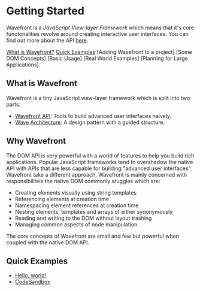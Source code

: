 # Getting Started

Wavefront is a _JavaScript View-layer Framework_ which means that it's core functonalities revolve around creating interactive user interfaces. You can find out more about the API [here](#).

[What is Wavefront?](#)
[Quick Examples](#)
[Adding Wavefront to a project]
[Some DOM Concepts]
[Basic Usage]
[Real World Examples]
[Planning for Large Applications]

## What is Wavefront 
Wavefront is a tiny JavaScript view-layer framework which is split into two parts:
- [Wavefront API](#): Tools to build advanced user interfaces naively.
- [Wave Architecture](#): A design pattern with a guided structure.

## Why Wavefront
The DOM API is very powerful with a world of features to help you build rich applications. 
Popular JavaScript frameworks tend to overshadow the native API with APIs that are less capable for building "advanced user interfaces".
Wavefront take a different approach. Wavefront is mainly concerned with responsibiliteis the native DOM commonly sruggles which are:

- Creating elements visually using string templates
- Referencing elements at creation time
- Namespacing element references at creation time
- Nesting elements, templates and arrays of either synonymously
- Reading and writing to the DOM without layout trashing
- Managing common aspects of node manipulation

The core concepts of Wavefront are small and few but powerful when coupled with the native DOM API.

## Quick Examples
- [Hello, world!](https://codepen.io/learnwavefront/pen/ZqRGrm/)
- [CodeSandbox](https://codesandbox.io/s/7104j0mz96)


